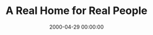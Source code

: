 ---
layout: series
series: "A Real Home for Real People"
permalink: "/a-real-home-for-real-people/"
title: "A Real Home for Real People"
date: 2000-04-29 00:00:00
endDate: 2000-05-21 00:00:00
description: "Our series surrounding our building campaign. "
src: "http://s3.amazonaws.com/crossroads-media/images/GenericCrnerSign.jpg"
---